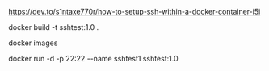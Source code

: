 https://dev.to/s1ntaxe770r/how-to-setup-ssh-within-a-docker-container-i5i

docker build -t sshtest:1.0 .

docker images

docker run -d -p 22:22 --name sshtest1 sshtest:1.0